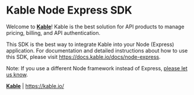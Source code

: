 # Kable Node Express SDK

Welcome to **[Kable](https://kable.io)**! Kable is the best solution for API products to manage pricing, billing, and API authentication.

This SDK is the best way to integrate Kable into your Node (Express) application. For documentation and detailed instructions about how to use this SDK, please visit https://docs.kable.io/docs/node-express.

Note: If you use a different Node framework instead of Express, [please let us know](mailto:contact@kable.io).

**[Kable](https://kable.io)** | https://kable.io/